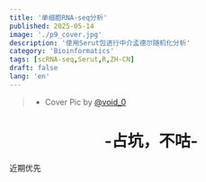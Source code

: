 ```yaml
---
title: '单细胞RNA-seq分析'
published: 2025-05-14
image: './p9_cover.jpg'
description: '使用Serut包进行中介孟德尔随机化分析'
category: 'Bioinformatics'
tags: [scRNA-seq,Serut,R,ZH-CN]
draft: false 
lang: 'en'
---
```

> - Cover Pic by [@void_0](https://www.pixiv.net/artworks/128293940)

<center><h1>-占坑，不咕-</h1></center>
近期优先
